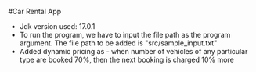 #Car Rental App

- Jdk version used: 17.0.1
- To run the program, we have to input the file path as the program argument. The file path to be added is "src/sample_input.txt"
- Added dynamic pricing as - when number of vehicles of any particular type are booked 70%, then the next booking is charged 10% more